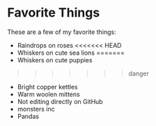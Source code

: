 # Favorite Things

These are a few of my favorite things:

- Raindrops on roses
<<<<<<< HEAD
- Whiskers on cute sea lions
=======
- Whiskers on cute puppies
>>>>>>> danger
- Bright copper kettles
- Warm woolen mittens
- Not editing directly on GitHub
- monsters inc
- Pandas

